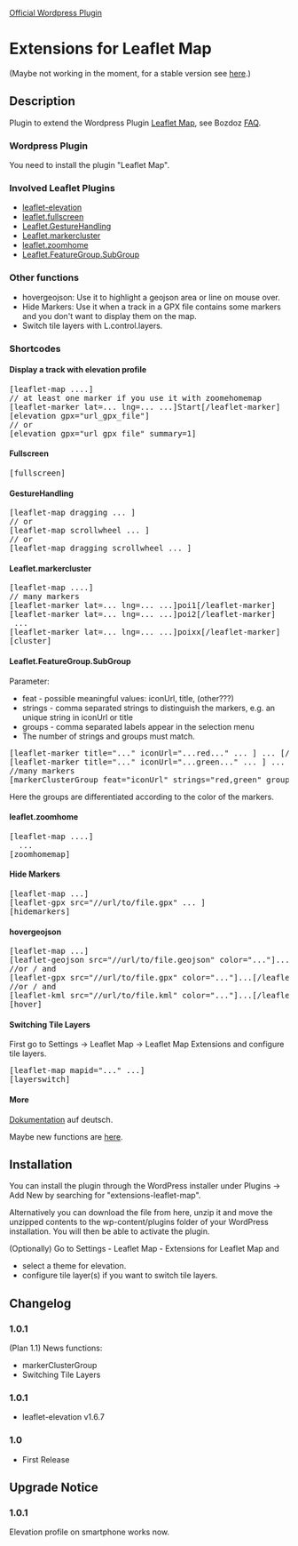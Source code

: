 <a href="https://wordpress.org/plugins/extensions-leaflet-map/">Official Wordpress Plugin</a>

# Extensions for Leaflet Map

(Maybe not working in the moment, for a stable version see <a href="https://wordpress.org/plugins/extensions-leaflet-map/">here</a>.)

## Description

Plugin to extend the Wordpress Plugin <a href="https://wordpress.org/plugins/leaflet-map/">Leaflet Map</a>, see Bozdoz <a href="https://github.com/bozdoz/wp-plugin-leaflet-map#how-can-i-add-another-leaflet-plugin">FAQ</a>.

### Wordpress Plugin

You need to install the plugin "Leaflet Map".

### Involved Leaflet Plugins

*   [leaflet-elevation](https://github.com/Raruto/leaflet-elevation)
*   [leaflet.fullscreen](https://github.com/brunob/leaflet.fullscreen)
*   [Leaflet.GestureHandling](https://github.com/elmarquis/Leaflet.GestureHandling)
*   [Leaflet.markercluster](https://github.com/Leaflet/Leaflet.markercluster)
*   [leaflet.zoomhome](https://github.com/torfsen/leaflet.zoomhome)
*   [Leaflet.FeatureGroup.SubGroup](https://github.com/ghybs/Leaflet.FeatureGroup.SubGroup)

### Other functions

*   hovergeojson: Use it to highlight a geojson area or line on mouse over.
*   Hide Markers: Use it when a track in a GPX file contains some markers and you don't want to display them on the map.
*   Switch tile layers with L.control.layers.

### Shortcodes

#### Display a track with elevation profile

<pre>
[leaflet-map ....]
// at least one marker if you use it with zoomehomemap
[leaflet-marker lat=... lng=... ...]Start[/leaflet-marker]
[elevation gpx="url_gpx_file"]
// or
[elevation gpx="url_gpx_file" summary=1]
</pre>

#### Fullscreen

<pre>
[fullscreen]
</pre>

#### GestureHandling

<pre>
[leaflet-map dragging ... ]
// or
[leaflet-map scrollwheel ... ]
// or
[leaflet-map dragging scrollwheel ... ]
</pre>

#### Leaflet.markercluster

<pre>
[leaflet-map ....]
// many markers
[leaflet-marker lat=... lng=... ...]poi1[/leaflet-marker]
[leaflet-marker lat=... lng=... ...]poi2[/leaflet-marker]
 ...
[leaflet-marker lat=... lng=... ...]poixx[/leaflet-marker]
[cluster]
</pre>

#### Leaflet.FeatureGroup.SubGroup

Parameter:
* feat - possible meaningful values: iconUrl, title, (other???)
* strings - comma separated strings to distinguish the markers, e.g. an unique string in iconUrl or title
* groups - comma separated labels appear in the selection menu
* The number of strings and groups must match.

<pre>
[leaflet-marker title="..." iconUrl="...red..." ... ] ... [/leaflet-marker]
[leaflet-marker title="..." iconUrl="...green..." ... ] ... [/leaflet-marker]
//many markers
[markerClusterGroup feat="iconUrl" strings="red,green" groups="rot,gruen"]';
</pre>
Here the groups are differentiated according to the color of the markers.

#### leaflet.zoomhome

<pre>
[leaflet-map ....]
  ...
[zoomhomemap]
</pre>

#### Hide Markers

<pre>
[leaflet-map ...]
[leaflet-gpx src="//url/to/file.gpx" ... ]
[hidemarkers]
</pre>

#### hovergeojson

<pre>
[leaflet-map ...]
[leaflet-geojson src="//url/to/file.geojson" color="..."]...[/leaflet-geojson]
//or / and
[leaflet-gpx src="//url/to/file.gpx" color="..."]...[/leaflet-gpx]
//or / and
[leaflet-kml src="//url/to/file.kml" color="..."]...[/leaflet-kml]
[hover]
</pre>

#### Switching Tile Layers

First go to Settings -> Leaflet Map -> Leaflet Map Extensions and configure tile layers.

<pre>
[leaflet-map mapid="..." ...]
[layerswitch]
</pre>

#### More

<a href="https://phw-web.de/doku/leaflet/">Dokumentation</a> auf deutsch.

Maybe new functions are <a href="https://wordpress.org/plugins/extensions-leaflet-map-testing/">here</a>.

## Installation

You can install the plugin through the WordPress installer under Plugins → Add New by searching for "extensions-leaflet-map".

Alternatively you can download the file from here, unzip it and move the unzipped contents to the wp-content/plugins folder of your WordPress installation. You will then be able to activate the plugin.

(Optionally) Go to Settings - Leaflet Map - Extensions for Leaflet Map and 
* select a theme for elevation.
* configure tile layer(s) if you want to switch tile layers.

## Changelog

### 1.0.1
(Plan 1.1)
News functions:
* markerClusterGroup
* Switching Tile Layers

### 1.0.1
* leaflet-elevation v1.6.7

### 1.0
* First Release

## Upgrade Notice
	
### 1.0.1
Elevation profile on smartphone works now.
